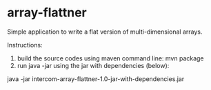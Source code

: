 # array-flattner
  Simple application to write a flat version of multi-dimensional arrays.
 
 Instructions:
 
 1) build the source codes using maven command line: mvn package
 2) run java -jar using the jar with dependencies (below):
 
   java -jar  intercom-array-flattner-1.0-jar-with-dependencies.jar
